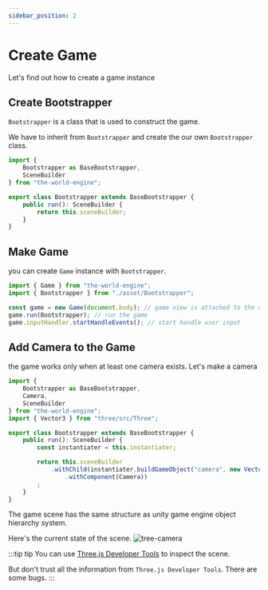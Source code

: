 ```yaml
---
sidebar_position: 2
---
```


# Create Game

Let's find out how to create a game instance

## Create Bootstrapper

`Bootstrapper` is a class that is used to construct the game.

We have to inherit from `Bootstrapper` and create the our own `Bootstrapper` class.

```typescript title="./src/asset/Bootstrapper.ts"
import { 
    Bootstrapper as BaseBootstrapper,
    SceneBuilder
} from "the-world-engine";

export class Bootstrapper extends BaseBootstrapper {
    public run(): SceneBuilder {
        return this.sceneBuilder;
    }
}
```

## Make Game

you can create `Game` instance with `Bootstrapper`.

```typescript title="./src/index.ts"
import { Game } from "the-world-engine";
import { Bootstrapper } from "./asset/Bootstrapper";

const game = new Game(document.body); // game view is attached to the document.body
game.run(Bootstrapper); // run the game
game.inputHandler.startHandleEvents(); // start handle user input
```

## Add Camera to the Game

the game works only when at least one camera exists. Let's make a camera

```typescript title="./src/asset/Bootstrapper.ts"
import { 
    Bootstrapper as BaseBootstrapper,
    Camera,
    SceneBuilder
} from "the-world-engine";
import { Vector3 } from "three/src/Three";

export class Bootstrapper extends BaseBootstrapper {
    public run(): SceneBuilder {
        const instantiater = this.instantiater;

        return this.sceneBuilder
            .withChild(instantiater.buildGameObject("camera", new Vector3(0, 0, 10))
                .withComponent(Camera))
        ;
    }
}
```

The game scene has the same structure as unity game engine object hierarchy system.

Here's the current state of the scene.
![tree-camera](/img/1-getting-started/2-create-game/tree-camera.png)

:::tip tip
You can use [Three.js Developer Tools](https://addons.mozilla.org/en-US/firefox/addon/three-js-developer-tools/) to inspect the scene.

But don't trust all the information from `Three.js Developer Tools`. There are some bugs.
:::

